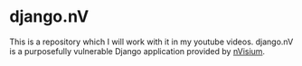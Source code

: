 django.nV
=========
This is a repository which I will work with it in my youtube videos.
django.nV is a purposefully vulnerable Django application provided by [nVisium](https://www.nvisium.com/).